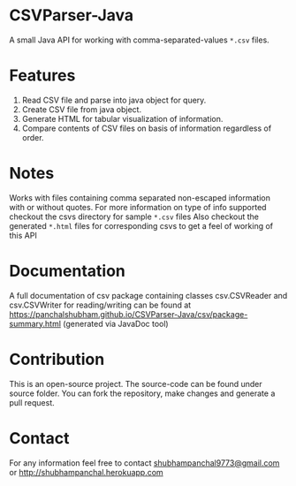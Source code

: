 # CSVParser-Java
A small Java API for working with comma-separated-values `*.csv` files.

# Features
1. Read CSV file and parse into java object for query.
2. Create CSV file from java object.
3. Generate HTML for tabular visualization of information.
4. Compare contents of CSV files on basis of information regardless of order. 

# Notes
Works with files containing comma separated non-escaped information with or without quotes.
For more information on type of info supported checkout the csvs directory for sample `*.csv` files
Also checkout the generated `*.html` files for corresponding csvs to get a feel of working of this API


# Documentation
A full documentation of csv package containing classes csv.CSVReader and csv.CSVWriter for reading/writing can be found at https://panchalshubham.github.io/CSVParser-Java/csv/package-summary.html (generated via JavaDoc tool)

# Contribution
This is an open-source project. The source-code can be found under source folder. You can fork the repository, make changes and generate a pull request. 

# Contact
For any information feel free to contact shubhampanchal9773@gmail.com or http://shubhampanchal.herokuapp.com
